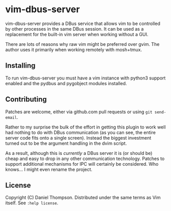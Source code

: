 vim-dbus-server
===============

vim-dbus-server provides a DBus service that allows vim to be controlled
by other processes in the same DBus session. It can be used as a
replacement for the built-in vim server when working without a GUI.

There are lots of reasons why raw vim might be preferred over gvim. The 
author uses it primarily when working remotely with mosh+tmux.

Installing
----------

To run vim-dbus-server you must have a vim instance with python3 support
enabled and the pydbus and pygobject modules installed.

Contributing
------------

Patches are welcome, either via github.com pull requests or using
`git send-email`.

Rather to my surprise the bulk of the effort in getting this plugin to
work well had nothing to do with DBus communication (as you can see, the
entire server code fits onto a single screen). Instead the biggest
investment turned out to be the argument handling in the dvim script.

As a result, although this is *currently* a DBus server it is (or should
be) cheap and easy to drop in any other communication technology.
Patches to support additional mechanisms for IPC will certainly be
considered. Who knows... I might even rename the project.

License
-------

Copyright (C) Daniel Thompson.  Distributed under the same terms as Vim
itself. See `:help license`.
